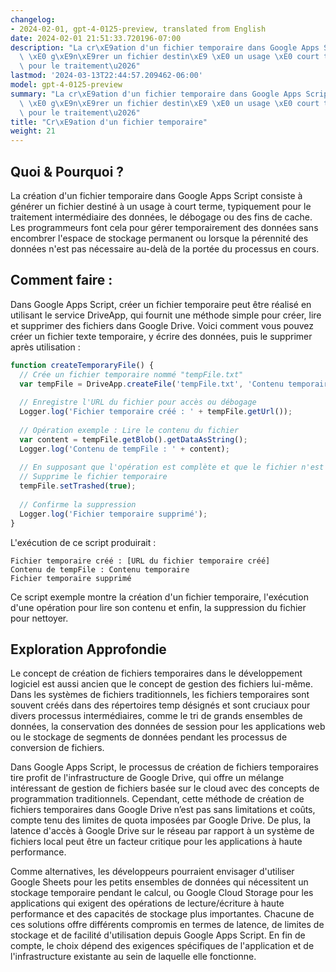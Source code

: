 ```yaml
---
changelog:
- 2024-02-01, gpt-4-0125-preview, translated from English
date: 2024-02-01 21:51:33.720196-07:00
description: "La cr\xE9ation d'un fichier temporaire dans Google Apps Script consiste\
  \ \xE0 g\xE9n\xE9rer un fichier destin\xE9 \xE0 un usage \xE0 court terme, typiquement\
  \ pour le traitement\u2026"
lastmod: '2024-03-13T22:44:57.209462-06:00'
model: gpt-4-0125-preview
summary: "La cr\xE9ation d'un fichier temporaire dans Google Apps Script consiste\
  \ \xE0 g\xE9n\xE9rer un fichier destin\xE9 \xE0 un usage \xE0 court terme, typiquement\
  \ pour le traitement\u2026"
title: "Cr\xE9ation d'un fichier temporaire"
weight: 21
---
```


## Quoi & Pourquoi ?

La création d'un fichier temporaire dans Google Apps Script consiste à générer un fichier destiné à un usage à court terme, typiquement pour le traitement intermédiaire des données, le débogage ou des fins de cache. Les programmeurs font cela pour gérer temporairement des données sans encombrer l'espace de stockage permanent ou lorsque la pérennité des données n'est pas nécessaire au-delà de la portée du processus en cours.

## Comment faire :

Dans Google Apps Script, créer un fichier temporaire peut être réalisé en utilisant le service DriveApp, qui fournit une méthode simple pour créer, lire et supprimer des fichiers dans Google Drive. Voici comment vous pouvez créer un fichier texte temporaire, y écrire des données, puis le supprimer après utilisation :

```javascript
function createTemporaryFile() {
  // Crée un fichier temporaire nommé "tempFile.txt"
  var tempFile = DriveApp.createFile('tempFile.txt', 'Contenu temporaire', MimeType.PLAIN_TEXT);
  
  // Enregistre l'URL du fichier pour accès ou débogage
  Logger.log('Fichier temporaire créé : ' + tempFile.getUrl());
  
  // Opération exemple : Lire le contenu du fichier
  var content = tempFile.getBlob().getDataAsString();
  Logger.log('Contenu de tempFile : ' + content);
  
  // En supposant que l'opération est complète et que le fichier n'est plus nécessaire
  // Supprime le fichier temporaire
  tempFile.setTrashed(true);
  
  // Confirme la suppression
  Logger.log('Fichier temporaire supprimé');
}
```

L'exécution de ce script produirait :

```
Fichier temporaire créé : [URL du fichier temporaire créé]
Contenu de tempFile : Contenu temporaire
Fichier temporaire supprimé
```

Ce script exemple montre la création d'un fichier temporaire, l'exécution d'une opération pour lire son contenu et enfin, la suppression du fichier pour nettoyer.

## Exploration Approfondie

Le concept de création de fichiers temporaires dans le développement logiciel est aussi ancien que le concept de gestion des fichiers lui-même. Dans les systèmes de fichiers traditionnels, les fichiers temporaires sont souvent créés dans des répertoires temp désignés et sont cruciaux pour divers processus intermédiaires, comme le tri de grands ensembles de données, la conservation des données de session pour les applications web ou le stockage de segments de données pendant les processus de conversion de fichiers.

Dans Google Apps Script, le processus de création de fichiers temporaires tire profit de l'infrastructure de Google Drive, qui offre un mélange intéressant de gestion de fichiers basée sur le cloud avec des concepts de programmation traditionnels. Cependant, cette méthode de création de fichiers temporaires dans Google Drive n’est pas sans limitations et coûts, compte tenu des limites de quota imposées par Google Drive. De plus, la latence d'accès à Google Drive sur le réseau par rapport à un système de fichiers local peut être un facteur critique pour les applications à haute performance.

Comme alternatives, les développeurs pourraient envisager d'utiliser Google Sheets pour les petits ensembles de données qui nécessitent un stockage temporaire pendant le calcul, ou Google Cloud Storage pour les applications qui exigent des opérations de lecture/écriture à haute performance et des capacités de stockage plus importantes. Chacune de ces solutions offre différents compromis en termes de latence, de limites de stockage et de facilité d'utilisation depuis Google Apps Script. En fin de compte, le choix dépend des exigences spécifiques de l'application et de l'infrastructure existante au sein de laquelle elle fonctionne.
